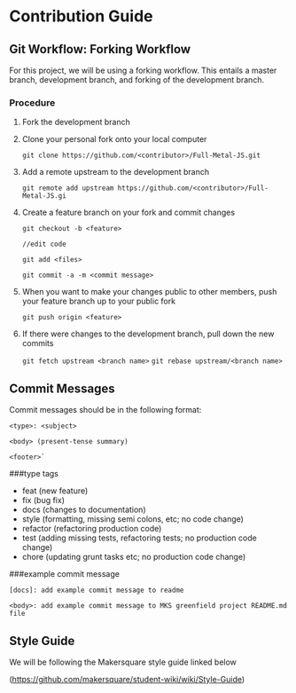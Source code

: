 # Contribution Guide

## Git Workflow: Forking Workflow

For this project, we will be using a forking workflow. This entails a master branch, development branch, and forking of
the development branch. 

### Procedure
1. Fork the development branch
2. Clone your personal fork onto your local computer

    `git clone https://github.com/<contributor>/Full-Metal-JS.git`

3. Add a remote upstream to the development branch

    `git remote add upstream https://github.com/<contributor>/Full-Metal-JS.gi`
    
4. Create a feature branch on your fork and commit changes

    `git checkout -b <feature>`
    
    `//edit code`
    
    `git add <files>`
    
    `git commit -a -m <commit message>`
    
5. When you want to make your changes public to other members, push your feature branch up to your public fork

    `git push origin <feature>`
    
6. If there were changes to the development branch, pull down the new commits

    `git fetch upstream <branch name>`
    `git rebase upstream/<branch name>`

## Commit Messages
Commit messages should be in the following format:


    <type>: <subject>

    <body> (present-tense summary)
 
    <footer>`

###type tags
* feat (new feature)
* fix (bug fix)
* docs (changes to documentation)
* style (formatting, missing semi colons, etc; no code change)
* refactor (refactoring production code)
* test (adding missing tests, refactoring tests; no production code change)
* chore (updating grunt tasks etc; no production code change)

###example commit message

    [docs]: add example commit message to readme
    
    <body>: add example commit message to MKS greenfield project README.md file

## Style Guide
We will be following the Makersquare style guide linked below

(https://github.com/makersquare/student-wiki/wiki/Style-Guide)
